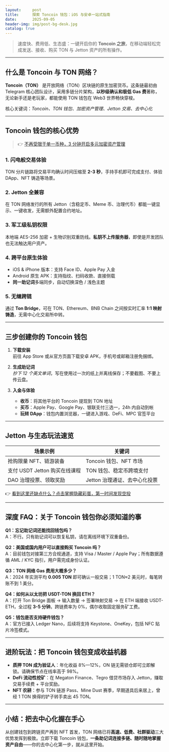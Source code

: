 ```yaml
---
layout:     post
title:      探索 Toncoin 钱包：iOS 与安卓一站式指南
date:       2025-09-05
header-img: img/post-bg-desk.jpg
catalog: true
---
```


> 速度快、费用低、生态盛：一键开启你的 **Toncoin 之旅**，在移动端轻松完成发送、接收、购买 TON 与 Jetton 资产的所有操作。

---

## 什么是 Toncoin 与 TON 网络？

**Toncoin（TON）** 是开放网络（TON）区块链的原生加密货币。这条链最初由 Telegram 核心团队设计，采用多链分片架构，**以秒级确认和极低 Gas 费**著称，无论新手还是老玩家，都能使用 TON 钱包在 Web3 世界畅快穿梭。

核心关键词：*Toncoin、TON 钱包、加密资产管理、Jetton 交易、去中心化*

---

## Toncoin 钱包的核心优势

> 👉 [不再受限于单一币种，3 分钟开启多元加密资产管理](https://okxdog.com/)

### 1. 闪电般交易体验
TON 分片链路将交易平均确认时间压缩至 **2-3 秒**，手持手机即可完成支付、体验 DApp、NFT 铸造等场景。

### 2. Jetton 全兼容
在 TON 网络发行的所有 Jetton（含稳定币、Meme 币、治理代币）都能一键显示、一键收发，无需额外配置合约地址。

### 3. 军工级私钥权限
本地端 AES-256 加密 + 生物识别双重防线。**私钥不上传服务器**，即使是开发团队也无法触达用户资产。

### 4. 跨平台原生体验
- iOS & iPhone 版本：支持 Face ID、Apple Pay 入金
- Android 原生 APK：支持指纹、扫码收款、直接侧载
- **同一助记词**多端同步，自动切换深色 / 浅色主题

### 5. 无缝跨链
通过 **Ton Bridge**，可在 TON、Ethereum、BNB Chain 之间按实时汇率 **1:1 映射铸造**，无需中心化交易所中转。

---

## 三步创建你的 Toncoin 钱包

1. **下载安装**  
   前往 App Store 或从官方页面下载安卓 APK，手机号或邮箱注册免捆绑。

2. **生成助记词**  
   *抄下 12 个英文单词*，写在使用过一次的纸上并离线保存；不要截图、不要上传云盘。

3. **入金与体验**  
   - **收币**：将其他平台的 Toncoin 提现到 TON 地址  
   - **买币**：Apple Pay、Google Pay、银联支付三选一，24h 内自动到帐  
   - **玩转 DApp**：钱包内置浏览器，一键进入游戏、DeFi、MPC 官签平台

---

## Jetton 与生态玩法速览

| 场景示例 | 关键词 |
|---|---|
| 抢购限量 NFT、链游装备 | Toncoin 钱包、NFT 市场 |
| 支付 USDT Jetton 购买在线课程 | TON 钱包、稳定币跨境支付 |
| DAO 治理投票、领取奖励 | Jetton 治理通证、去中心化投票 |

👉 [看到这里还缺点什么？点击掌握隐藏彩蛋，第一时间发现空投](https://okxdog.com/)

---

## 深度 FAQ：关于 Toncoin 钱包你必须知道的事

**Q1：忘记助记词还能找回钱包吗？**  
A：不行。只有助记词可以恢复私钥，请在离线环境下双重备份。

**Q2：美国或国内用户可以直接购买 Toncoin 吗？**  
A：目前钱包对接第三方合规通道，支持 Visa / Master / Apple Pay；所有数据遵循 AML / KYC 指引，用户需完成身份认证。

**Q3：TON 网络 Gas 费用大概多少？**  
A：2024 年实测平均 **0.005 TON** 即可确认一般交易；1 TON≈2 美元时，每笔转账不到 1 美分。

**Q4：如何从以太坊把 USDT-TON 换回 ETH？**  
A：打开 Ton Bridge 面板 → 输入数量 → 签署映射交易 → 在 ETH 端接收 USDT-ETH，全过程 **3-5 分钟**。跨链费率为 0%，偶尔收取固定服务矿工费。

**Q5：钱包是否支持硬件钱包？**  
A：官方已接入 Ledger Nano，后续将支持 Keystone、OneKey，包括 NFC 贴片冷签模式。

---

## 进阶玩法：把 Toncoin 钱包变成收益机器

- **质押 TON 成为验证人**：年化收益 8%—12%，ON 链无需锁仓即可立即解锁。请确保节点在线率高于 98%。
- **DeFi 流动性挖矿**：在 Megaton Finance、Tegro 借贷市场存入 Jetton，赚取交易手续费 + 平台奖励。
- **NFT 农耕**：参与 TON 链游 Pass、Mine Dust 赛季，早期道具后来居上，曾经 1 TON 换得的铲子转手卖出 45 TON。

---

## 小结：把去中心化握在手心

从创建钱包到跨链资产再到 NFT 首发，TON 网络已将**高速、低费、社群驱动**三大优势发挥到极致。立即下载 Toncoin 钱包，**一条助记词连接多链、随时随地掌握资产自由**——你的去中心化第一步，就从这里开始。
